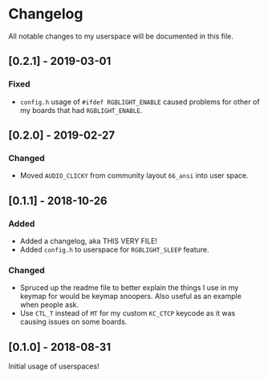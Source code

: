# Changelog
All notable changes to my userspace will be documented in this file.

## [0.2.1] - 2019-03-01
### Fixed
- `config.h` usage of `#ifdef RGBLIGHT_ENABLE` caused problems for other of my boards that had `RGBLIGHT_ENABLE`.  

## [0.2.0] - 2019-02-27
### Changed
- Moved `AUDIO_CLICKY` from community layout `66_ansi` into user space. 

## [0.1.1] - 2018-10-26
### Added
- Added a changelog, aka THIS VERY FILE! 
- Added `config.h` to userspace for `RGBLIGHT_SLEEP` feature. 

### Changed
- Spruced up the readme file to better explain the things I use in my keymap for would be keymap snoopers. Also useful as an example when people ask. 
- Use `CTL_T` instead of `MT` for my custom `KC_CTCP` keycode as it was causing issues on some boards. 

## [0.1.0] - 2018-08-31
Initial usage of userspaces!
